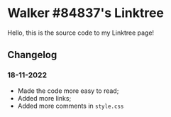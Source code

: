 # Walker #84837's Linktree
Hello, this is the source code to my Linktree page!

## Changelog

### 18-11-2022
- Made the code more easy to read;
- Added more links;
- Added more comments in `style.css`